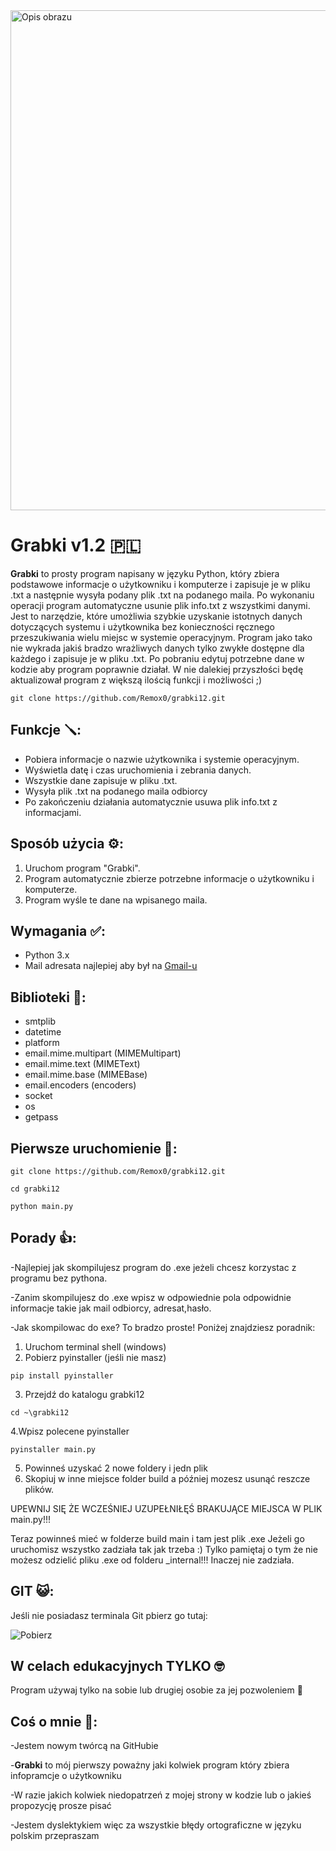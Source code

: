 

<img src="https://cdn.discordapp.com/attachments/843729542413025300/1225599032903204896/garden-1300347_1280.png?ex=6621b70b&is=660f420b&hm=9ef78e7867e2d57d8875a64fe944f4545d48a7b9e5f3ef856c7aaa17f382edad&" alt="Opis obrazu" width="800">
<br>

# Grabki v1.2 🇵🇱

**Grabki** to prosty program napisany w języku Python, który zbiera podstawowe informacje o użytkowniku i komputerze i zapisuje je w pliku .txt a następnie wysyła podany plik .txt na podanego maila. Po wykonaniu operacji program automatyczne usunie plik info.txt z wszystkimi danymi. Jest to narzędzie, które umożliwia szybkie uzyskanie istotnych danych dotyczących systemu i użytkownika bez konieczności ręcznego przeszukiwania wielu miejsc w systemie operacyjnym. Program jako tako nie wykrada jakiś bradzo wrażliwych danych tylko zwykłe dostępne dla każdego i zapisuje je w pliku .txt. Po pobraniu edytuj potrzebne dane w kodzie aby program poprawnie działał. W nie dalekiej przyszłości będę aktualizował program z większą ilością funkcji i możliwości ;)

```
git clone https://github.com/Remox0/grabki12.git
```

## Funkcje 🪛:
- Pobiera informacje o nazwie użytkownika i systemie operacyjnym.
- Wyświetla datę i czas uruchomienia i zebrania danych.
- Wszystkie dane zapisuje w pliku .txt.
- Wysyła plik .txt na podanego maila odbiorcy
- Po zakończeniu działania automatycznie usuwa plik info.txt z informacjami. 

## Sposób użycia ⚙️:
1. Uruchom program "Grabki".
2. Program automatycznie zbierze potrzebne informacje o użytkowniku i komputerze.
3. Program wyśle te dane na wpisanego maila.

## Wymagania ✅:
- Python 3.x
- Mail adresata najlepiej aby był na [Gmail-u](https://www.google.com/intl/pl/gmail/about/)

## Biblioteki 📕:

- smtplib
- datetime
- platform
- email.mime.multipart (MIMEMultipart)
- email.mime.text (MIMEText)
- email.mime.base (MIMEBase)
- email.encoders (encoders)
- socket
- os
- getpass


## Pierwsze uruchomienie 🚀:
```
git clone https://github.com/Remox0/grabki12.git
```
```
cd grabki12
```
```
python main.py
```

## Porady 👍:
-Najlepiej jak skompilujesz program do .exe jeżeli chcesz korzystac z programu bez pythona.

-Zanim skompilujesz do .exe wpisz w odpowiednie pola odpowidnie informacje takie jak mail odbiorcy, adresat,hasło.

-Jak skompilowac do exe? To bradzo proste! Poniżej znajdziesz poradnik:

1. Uruchom terminal shell (windows)
2. Pobierz pyinstaller (jeśli nie masz)
```
pip install pyinstaller
```
3. Przejdź do katalogu grabki12
```
cd ~\grabki12
```
4.Wpisz polecene pyinstaller
```
pyinstaller main.py
```
5. Powinneś uzyskać 2 nowe foldery i jedn plik
6. Skopiuj w inne miejsce folder build a później mozesz usunąć reszcze plików.

UPEWNIJ SIĘ ŻE WCZEŚNIEJ UZUPEŁNIŁĘŚ BRAKUJĄCE MIEJSCA W PLIK main.py!!!

Teraz powinneś mieć w folderze build main i tam jest plik .exe
Jeżeli go uruchomisz wszystko zadziała tak jak trzeba :)
Tylko pamiętaj o tym że nie możesz odzielić pliku .exe od folderu _internal!!! Inaczej nie zadziała. 

## GIT 😺:
Jeśli nie posiadasz terminala Git pbierz go tutaj:

![Pobierz]([https://git-scm.com/downloads](https://cdn.discordapp.com/attachments/843729542413025300/1225712162215825428/Git-Logo-2Color.png?ex=66222068&is=660fab68&hm=72b3021c16d8e6d59278a512e282fc9bc749204df7cbbba551839994dfbf5556&))

## W celach edukacyjnych TYLKO 🤓
Program używaj tylko na sobie lub drugiej osobie za jej pozwoleniem 👀

## Coś o mnie 📝:
-Jestem nowym twórcą na GitHubie 

-**Grabki** to mój pierwszy poważny jaki kolwiek program który zbiera infopramcje o użytkowniku

-W razie jakich kolwiek niedopatrzeń z mojej strony w kodzie lub o jakieś propozycję prosze pisać

-Jestem dyslektykiem więc za wszystkie błędy ortograficzne w języku polskim przepraszam
